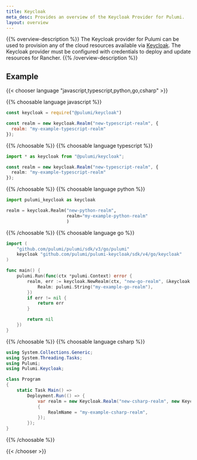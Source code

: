 ```yaml
---
title: Keycloak
meta_desc: Provides an overview of the Keycloak Provider for Pulumi.
layout: overview
---
```


{{% overview-description %}}
The Keycloak provider for Pulumi can be used to provision any of the cloud resources available via [Keycloak](https://rancher.com/).
The Keycloak provider must be configured with credentials to deploy and update resources for Rancher.
{{% /overview-description %}}

## Example

{{< chooser language "javascript,typescript,python,go,csharp" >}}

{{% choosable language javascript %}}

```javascript
const keycloak = require("@pulumi/keycloak")

const realm = new keycloak.Realm("new-typescript-realm", {
  realm: "my-example-typescript-realm"
});
```

{{% /choosable %}}
{{% choosable language typescript %}}

```typescript
import * as keycloak from "@pulumi/keycloak";

const realm = new keycloak.Realm("new-typescript-realm", {
  realm: "my-example-typescript-realm"
});
```

{{% /choosable %}}
{{% choosable language python %}}

```python
import pulumi_keycloak as keycloak

realm = keycloak.Realm("new-python-realm",
                       realm="my-example-python-realm"
                       )
```

{{% /choosable %}}
{{% choosable language go %}}

```go
import (
	"github.com/pulumi/pulumi/sdk/v3/go/pulumi"
	keycloak "github.com/pulumi/pulumi-keycloak/sdk/v4/go/keycloak"
)

func main() {
	pulumi.Run(func(ctx *pulumi.Context) error {
        realm, err := keycloak.NewRealm(ctx, "new-go-realm", &keycloak.RealmArgs{
            Realm: pulumi.String("my-example-go-realm"),
        })
		if err != nil {
			return err
		}

		return nil
	})
}
```

{{% /choosable %}}
{{% choosable language csharp %}}

```csharp
using System.Collections.Generic;
using System.Threading.Tasks;
using Pulumi;
using Pulumi.Keycloak;

class Program
{
    static Task Main() =>
        Deployment.Run(() => {
            var realm = new Keycloak.Realm("new-csharp-realm", new Keycloak.RealmArgs
            {
                RealmName = "my-example-csharp-realm",
            });
        });
}
```

{{% /choosable %}}

{{< /chooser >}}
